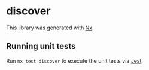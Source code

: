 # discover

This library was generated with [Nx](https://nx.dev).

## Running unit tests

Run `nx test discover` to execute the unit tests via [Jest](https://jestjs.io).

